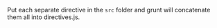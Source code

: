 Put each separate directive in the `src` folder and grunt will concatenate them all into directives.js.
